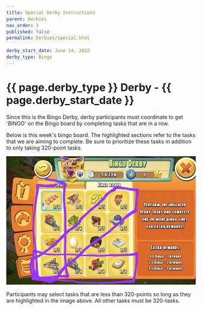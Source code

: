 ```yaml
---
title: Special Derby Instructions
parent: Derbies
nav_order: 3
published: false
permalink: Derbies/special.html

derby_start_date: June 14, 2022
derby_type: Bingo
---
```


# {{ page.derby_type }} Derby - {{ page.derby_start_date }}

Since this is the Bingo Derby, derby participants must coordinate to get 'BINGO' on the Bingo board by completing tasks that are in a row.

Below is this week's bingo board.  The highlighted sections refer to the tasks that we are aiming to complete.  Be sure to prioritize these tasks in addition to only taking 320-point tasks.

![Bingo Board](/assets/bingo_derby.jpg)

Participants may select tasks that are less than 320-points so long as they are highlighted in the image above.  All other tasks must be 320-tasks.
